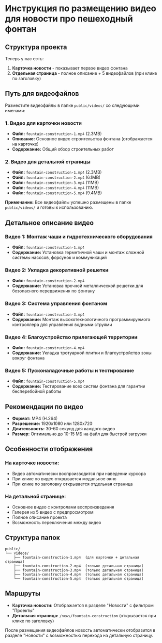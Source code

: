 # Инструкция по размещению видео для новости про пешеходный фонтан

## Структура проекта

Теперь у нас есть:
1. **Карточка новости** - показывает первое видео фонтана
2. **Отдельная страница** - полное описание + 5 видеофайлов (при клике по заголовку)

## Путь для видеофайлов

Разместите видеофайлы в папке `public/videos/` со следующими именами:

### 1. Видео для карточки новости
- **Файл:** `fountain-construction-1.mp4` (2.3MB)
- **Описание:** Основное видео строительства фонтана (отображается на карточке)
- **Содержание:** Общий обзор строительных работ

### 2. Видео для детальной страницы
- **Файл:** `fountain-construction-1.mp4` (2.3MB)
- **Файл:** `fountain-construction-2.mp4` (6.1MB)
- **Файл:** `fountain-construction-3.mp4` (11MB)
- **Файл:** `fountain-construction-4.mp4` (11MB)
- **Файл:** `fountain-construction-5.mp4` (9.4MB)

**Примечание:** Все видеофайлы успешно размещены в папке `public/videos/` и готовы к использованию.

## Детальное описание видео

### Видео 1: Монтаж чаши и гидротехнического оборудования
- **Файл:** `fountain-construction-1.mp4`
- **Содержание:** Установка герметичной чаши и монтаж сложной системы насосов, форсунок и коммуникаций

### Видео 2: Укладка декоративной решетки
- **Файл:** `fountain-construction-2.mp4`
- **Содержание:** Установка прочной металлической решетки для безопасного передвижения по фонтану

### Видео 3: Система управления фонтаном
- **Файл:** `fountain-construction-3.mp4`
- **Содержание:** Монтаж высокотехнологичного программируемого контроллера для управления водными струями

### Видео 4: Благоустройство прилегающей территории
- **Файл:** `fountain-construction-4.mp4`
- **Содержание:** Укладка тротуарной плитки и благоустройство зоны вокруг фонтана

### Видео 5: Пусконаладочные работы и тестирование
- **Файл:** `fountain-construction-5.mp4`
- **Содержание:** Тестирование всех систем фонтана для гарантии бесперебойной работы

## Рекомендации по видео

- **Формат:** MP4 (H.264)
- **Разрешение:** 1920x1080 или 1280x720
- **Длительность:** 30-60 секунд для каждого видео
- **Размер:** Оптимально до 10-15 МБ на файл для быстрой загрузки

## Особенности отображения

### На карточке новости:
- Видео автоматически воспроизводится при наведении курсора
- При клике по видео открывается модальное окно
- При клике по заголовку открывается отдельная страница

### На детальной странице:
- Основное видео с контролами воспроизведения
- Галерея из 5 видео с предпросмотром
- Полное описание проекта
- Возможность переключения между видео

## Структура папок

```
public/
└── videos/
    ├── fountain-construction-1.mp4  (для карточки + детальная страница)
    ├── fountain-construction-2.mp4  (только детальная страница)
    ├── fountain-construction-3.mp4  (только детальная страница)
    ├── fountain-construction-4.mp4  (только детальная страница)
    └── fountain-construction-5.mp4  (только детальная страница)
```

## Маршруты

- **Карточка новости:** Отображается в разделе "Новости" с фильтром "Проекты"
- **Детальная страница:** `/news/fountain-construction` (открывается при клике по заголовку)

После размещения видеофайлов новость автоматически отобразится в разделе "Новости" с возможностью перехода на детальную страницу.
